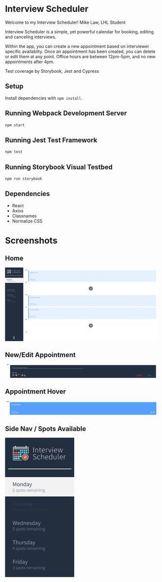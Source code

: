 # Interview Scheduler

Welcome to my Interview Scheduler! Mike Law, LHL Student

Interview Scheduler is a simple, yet powerful calendar for booking, editing and canceling interviews.

Within the app, you can create a new appointment based on interviewer specific availablity. Once an appointment has been created, you can delete or edit them at any point. Office hours are between 12pm-5pm, and no new appointments after 4pm.

Test coverage by Storybook, Jest and Cypress

## Setup

Install dependencies with `npm install`.

## Running Webpack Development Server

```sh
npm start
```

## Running Jest Test Framework

```sh
npm test
```

## Running Storybook Visual Testbed

```sh
npm run storybook
```

## Dependencies

- React
- Axios
- Classnames
- Normalize CSS

# Screenshots

## Home

!["Home"](https://github.com/Law86/scheduler/blob/master/doc/screen1.png)

## New/Edit Appointment

!["New Appointment"](https://github.com/Law86/scheduler/blob/master/doc/screen2%20-%20new%20appt.png)

## Appointment Hover

!["Appointment Hover"](https://github.com/Law86/scheduler/blob/master/doc/screen%203%20-%20hover%20over%20edit%20delete.png)

## Side Nav / Spots Available

!["Side Nav feat. Spots"](https://github.com/Law86/scheduler/blob/master/doc/Spots%20remaining.png)
